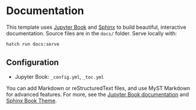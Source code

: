 # Documentation

This template uses [Jupyter Book](https://jupyterbook.org/en/stable/intro.html) and [Sphinx](https://www.sphinx-doc.org/en/master/) to build beautiful, interactive documentation. Source files are in the `docs/` folder. Serve locally with:

```zsh
hatch run docs:serve
```

## Configuration

- Jupyter Book: `_config.yml`, `_toc.yml`

You can add Markdown or reStructuredText files, and use MyST Markdown for advanced features. For more, see the [Jupyter Book documentation](https://jupyterbook.org/en/stable/intro.html) and [Sphinx Book Theme](https://sphinx-book-theme.readthedocs.io/en/stable/index.html).
